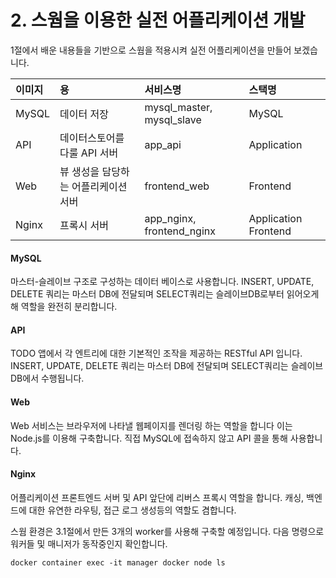 # 2. 스웜을 이용한 실전 어플리케이션 개발

1절에서 배운 내용들을 기반으로 스웜을 적용시켜 실전 어플리케이션을 만들어 보겠습니다.

| 이미지 | 용 | 서비스명 | 스택명 |
| :--- | :--- | :--- | :--- |
| MySQL | 데이터 저장 | mysql\_master, mysql\_slave | MySQL |
| API | 데이터스토어를 다룰 API 서버 | app\_api | Application |
| Web | 뷰 생성을 담당하는 어플리케이션 서버 | frontend\_web | Frontend |
| Nginx | 프록시 서버 | app\_nginx, frontend\_nginx | Application Frontend |

#### MySQL

마스터-슬레이브 구조로 구성하는 데이터 베이스로 사용합니다. INSERT, UPDATE, DELETE 쿼리는 마스터 DB에 전달되며 SELECT쿼리는 슬레이브DB로부터 읽어오게 해 역할을 완전히 분리합니다.

#### API

TODO 앱에서 각 엔트리에 대한 기본적인 조작을 제공하는 RESTful API 입니다. INSERT, UPDATE, DELETE 쿼리는 마스터 DB에 전달되며 SELECT쿼리는 슬레이브DB에서 수행됩니다.

#### Web

Web 서비스는 브라우저에 나타낼 웹페이지를 렌더링 하는 역할을 합니다 이는 Node.js를 이용해 구축합니다. 직접 MySQL에 접속하지 않고 API 콜을 통해 사용합니다.

#### Nginx

어플리케이션 프론트엔드 서버 및 API 앞단에 리버스 프록시 역할을 합니다. 캐싱, 백엔드에 대한 유연한 라우팅, 접근 로그 생성등의 역할도 겸합니다.

스웜 환경은 3.1절에서 만든 3개의 worker를 사용해 구축할 예정입니다. 다음 명령으로 워커들 및 매니저가 동작중인지 확인합니다.

```text
docker container exec -it manager docker node ls
```

